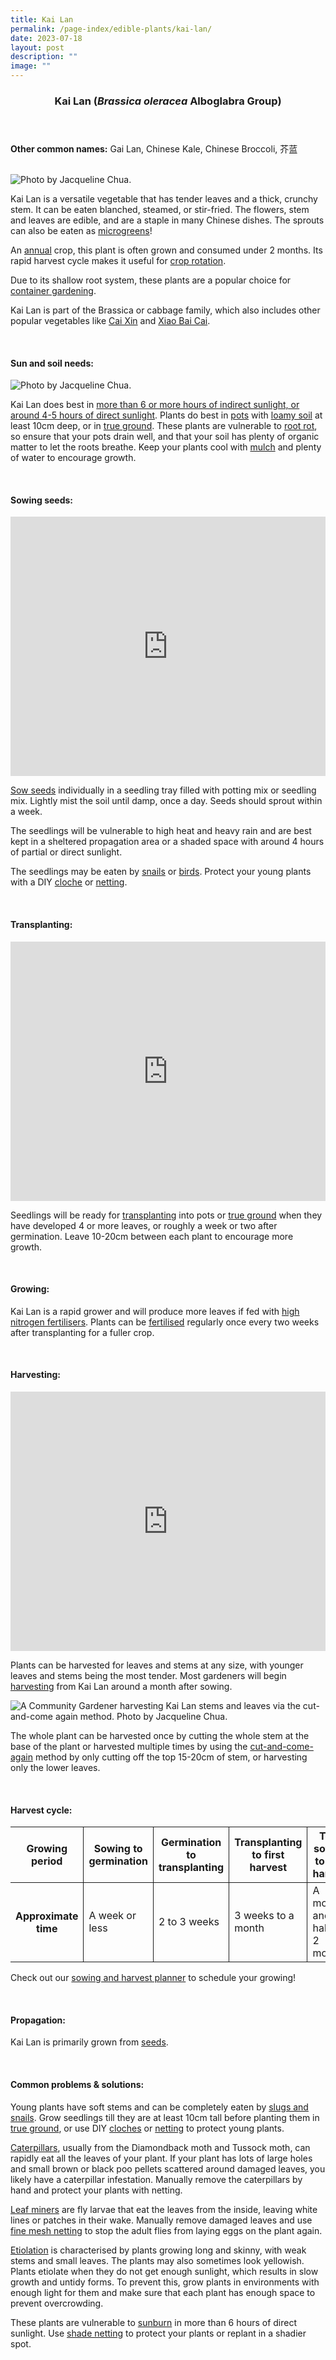 ```yaml
---
title: Kai Lan
permalink: /page-index/edible-plants/kai-lan/
date: 2023-07-18
layout: post
description: ""
image: ""
---
```

<header>
	<h3>Kai Lan (<em>Brassica oleracea</em> Alboglabra Group)</h3>
</header>
	
<section>
	<p><strong>Other common names:</strong> Gai Lan, Chinese Kale, Chinese Broccoli, 芥蓝</p>
	<br>
</section>

<section>
	<img title="Photo by Jacqueline Chua." src="/images/Plants/KaiLan_JacChua%20(3).jpg">
	<p>Kai Lan is a versatile vegetable that has tender leaves and a thick, crunchy stem. It can be eaten blanched, steamed, or stir-fried. The flowers, stem and leaves are edible, and are a staple in many Chinese dishes. The sprouts can also be eaten as <a href="/page-index/horticulture-techniques/microgreens">microgreens</a>!</p>
	<p>An <a href="/learn-more-about-gardening/glossary/#a">annual</a> crop, this plant is often grown and consumed under 2 months. Its rapid harvest cycle makes it useful for <a href="/page-index/horticulture-techniques/crop-rotation/">crop rotation</a>.</p>
  <p>Due to its shallow root system, these plants are a popular choice for <a href="/page-index/horticulture-techniques/planting-in-containers/">container gardening</a>.</p>
	<p>Kai Lan is part of the Brassica or cabbage family, which also includes other popular vegetables like <a href="/page-index/edible-plants/cai-xin/">Cai Xin</a> and <a href="/page-index/edible-plants/xiao-bai-cai/">Xiao Bai Cai</a>.</p>
	<br>
</section>

<section>
	<h4>Sun and soil needs:</h4>
		<img title="Photo by Jacqueline Chua." src="/images/Plants/KaiLan_JacChua%20(1).jpg">
		<p>Kai Lan does best in <a href="/page-index/horticulture-techniques/gauging-light/">more than 6 or more hours of indirect sunlight, or around 4-5 hours of direct sunlight</a>. Plants do best in <a href="/page-index/horticulture-techniques/planting-in-containers/">pots</a> with <a href="/page-index/horticulture-techniques/soil/">loamy soil</a> at least 10cm deep, or in <a href="/page-index/horticulture-techniques/true-ground/">true ground</a>. These plants are vulnerable to <a href="/page-index/plant-problems/root-rot/">root rot</a>, so ensure that your pots drain well, and that your soil has plenty of organic matter to let the roots breathe.  Keep your plants cool with <a href="/page-index/horticulture-techniques/mulching/">mulch</a> and plenty of water to encourage growth.</p> 
	<br>
</section>

<section>
  <h4>Sowing seeds:</h4>
			<iframe width="100%" height="415" src="https://www.youtube.com/embed/x7J87wY7U6s" title="YouTube video player" frameborder="0" allow="accelerometer; autoplay; clipboard-write; encrypted-media; gyroscope; picture-in-picture; web-share" allowfullscreen=""></iframe>	<br>
		<p><a href="/page-index/horticulture-techniques/propagating-by-seed/">Sow seeds</a> individually in a seedling tray filled with potting mix or seedling mix. Lightly mist the soil until damp, once a day. Seeds should sprout within a week.</p>
		<p>The seedlings will be vulnerable to high heat and heavy rain and are best kept in a sheltered propagation area or a shaded space with around 4 hours of partial or direct sunlight.</p>
	<p>The seedlings may be  eaten by <a href="/page-index/pests/snails-and-slugs/">snails</a> or <a href="/page-index/pests/pests/#birds">birds</a>. Protect your young plants with a DIY <a href="/page-index/horticulture-techniques/cloches">cloche</a> or <a href="/page-index/hardscapes/netting">netting</a>.</p>
	<br>
</section>

<section>
	<h4>Transplanting:</h4>
			<iframe allowfullscreen="" allow="accelerometer; autoplay; clipboard-write; encrypted-media; gyroscope; picture-in-picture; web-share" frameborder="0" title="YouTube video player" src="https://www.youtube.com/embed/lItBHYjyrKg" height="415" width="100%"></iframe><br>
		<p>Seedlings will be ready for <a href="/page-index/horticulture-techniques/transplanting/">transplanting</a> into pots or <a href="/page-index/horticulture-techniques/true-ground/">true ground</a> when they have developed 4 or more leaves, or roughly a week or two after germination. Leave 10-20cm between each plant to encourage more growth.</p>
	<br>
</section>
	
<section>
	<h4>Growing:</h4>
		<p>Kai Lan is a rapid grower and will produce more leaves if fed with <a href="/page-index/horticulture-techniques/fertilising/">high nitrogen fertilisers</a>. Plants can be <a href="/page-index/horticulture-techniques/fertilising/">fertilised</a> regularly once every two weeks after transplanting for a fuller crop.</p>
	<br>
</section>

<section>
	<h4>Harvesting:</h4>
			<iframe allowfullscreen="" allow="accelerometer; autoplay; clipboard-write; encrypted-media; gyroscope; picture-in-picture; web-share" frameborder="0" title="YouTube video player" src="https://www.youtube.com/embed/f_Uoug7ZSeg" height="415" width="100%"></iframe><br>
		<p>Plants can be harvested for leaves and stems at any size, with younger leaves and stems being the most tender. Most gardeners will begin <a href="/page-index/horticulture-techniques/harvesting-hygiene/">harvesting</a> from Kai Lan around a month after sowing.</p>
		<img title="A Community Gardener harvesting Kai Lan stems and leaves via the cut-and-come again method. Photo by Jacqueline Chua." src="/images/Gardeners/Harvesting%20(6).jpg">
		<p>The whole plant can be harvested once by cutting the whole stem at the base of the plant or harvested multiple times by using the <a href="/page-index/horticulture-techniques/cut-and-come-again/">cut-and-come-again</a> method by only cutting off the top 15-20cm of stem, or harvesting only the lower leaves.</p>
	<br>
</section>

<section>
	<h4>Harvest cycle:</h4>
	<table>
		<thead>
			<tr>
				<th style="border-bottom:0px; border-right:solid 1px;">Growing period</th>
				<th style="border-bottom:0px; border-right:solid 1px;">Sowing to germination</th>
				<th style="border-bottom:0px; border-right:solid 1px;">Germination to transplanting</th>
				<th style="border-bottom:0px; border-right:solid 1px;">Transplanting to first harvest</th>
				<th style="border-bottom:0px; border-left:solid 1px;">Total sowing to first harvest</th>
			</tr>
		</thead>
		<tbody>
			<tr>
				<th style="border-right:solid 1px;">Approximate time</th>
				<td style="border-right:solid 1px;">A week or less</td>
				<td style="border-right:solid 1px;">2 to 3 weeks</td>
				<td style="border-right:solid 1px;">3 weeks to a month</td>
				<td style="border-left:solid 1px;">A month and a half to 2 months</td>
			</tr>
		</tbody>
	</table>
		<p>Check out our&nbsp;<a href="/digital-tools/sowing-planner/">sowing and harvest planner</a>&nbsp;to schedule your growing!</p> 
	<br> 
</section>

<section>
	<h4>Propagation:</h4>
		<p>Kai Lan is primarily grown from <a href="/page-index/horticulture-techniques/propagating-by-seed/">seeds</a>.</p>
	<br>
</section>

<section>
	<h4>Common problems &amp; solutions:</h4>
	<p>Young plants have soft stems and can be completely eaten by <a href="/page-index/pests/snails-and-slugs/">slugs and snails</a>. Grow seedlings till they are at least 10cm tall before planting them in <a href="/page-index/horticulture-techniques/true-ground/">true ground</a>, or use DIY <a href="/page-index/horticulture-techniques/cloches/">cloches</a> or <a href="/page-index/hardscapes/netting/">netting</a> to protect young plants. </p>
	<p><a href="/page-index/pests/caterpillars/">Caterpillars</a>, usually from the Diamondback moth and Tussock moth, can rapidly eat all the leaves of your plant. If your plant has lots of large holes and small brown or black poo pellets scattered around damaged leaves, you likely have a caterpillar infestation. Manually remove the caterpillars by hand and protect your plants with netting.</p>
	<p><a href="/page-index/pests/leaf-miner/">Leaf miners</a> are fly larvae that eat the leaves from the inside, leaving white lines or patches in their wake. Manually remove damaged leaves and use <a href="/page-index/hardscapes/netting/">fine mesh netting</a> to stop the adult flies from laying eggs on the plant again.</p>
	<p><a href="/page-index/plant-problems/etiolation/">Etiolation</a> is characterised by plants growing long and skinny, with weak stems and small leaves. The plants may also sometimes look yellowish. Plants etiolate when they do not get enough sunlight, which results in slow growth and untidy forms. To prevent this, grow plants in environments with enough light for them and make sure that each plant has enough space to prevent overcrowding.</p>
	<p>These plants are vulnerable to <a href="/page-index/plant-problems/sunburn/">sunburn</a> in more than 6 hours of direct sunlight. Use <a href="/page-index/hardscapes/netting/">shade netting</a> to protect your plants or replant in a shadier spot.</p>
	<br>
</section>
